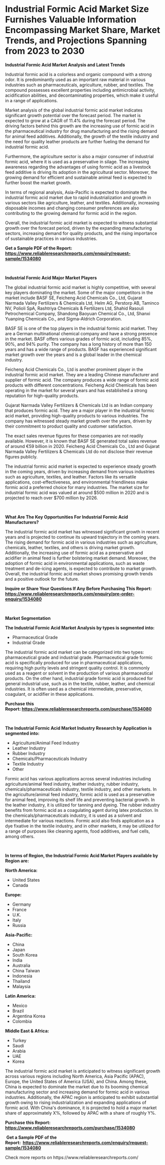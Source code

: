 <p><h1>Industrial Formic Acid Market Size Furnishes Valuable Information Encompassing Market Share, Market Trends, and Projections Spanning from 2023 to 2030</h1></p><p><strong>Industrial Formic Acid Market Analysis and Latest Trends</strong></p>
<p><p>Industrial formic acid is a colorless and organic compound with a strong odor. It is predominantly used as an important raw material in various industries such as pharmaceuticals, agriculture, rubber, and textiles. The compound possesses excellent properties including antimicrobial activity, acidification abilities, and decontaminating properties, which make it useful in a range of applications.</p><p>Market analysis of the global industrial formic acid market indicates significant growth potential over the forecast period. The market is expected to grow at a CAGR of 11.4% during the forecast period. The driving factors behind this growth are the increasing use of formic acid in the pharmaceutical industry for drug manufacturing and the rising demand for animal feed additives. Additionally, the growth of the textile industry and the need for quality leather products are further fueling the demand for industrial formic acid.</p><p>Furthermore, the agriculture sector is also a major consumer of industrial formic acid, where it is used as a preservative in silage. The increasing awareness regarding the advantages of using formic acid as a livestock feed additive is driving its adoption in the agricultural sector. Moreover, the growing demand for efficient and sustainable animal feed is expected to further boost the market growth.</p><p>In terms of regional analysis, Asia-Pacific is expected to dominate the industrial formic acid market due to rapid industrialization and growth in various sectors like agriculture, leather, and textiles. Additionally, increasing disposable incomes and changing consumer preferences are also contributing to the growing demand for formic acid in the region.</p><p>Overall, the industrial formic acid market is expected to witness substantial growth over the forecast period, driven by the expanding manufacturing sectors, increasing demand for quality products, and the rising importance of sustainable practices in various industries.</p></p>
<p><strong>Get a Sample PDF of the Report:&nbsp; <a href="https://www.reliableresearchreports.com/enquiry/request-sample/1534080">https://www.reliableresearchreports.com/enquiry/request-sample/1534080</a></strong></p>
<p>&nbsp;</p>
<p><strong>Industrial Formic Acid Major Market Players</strong></p>
<p><p>The global industrial formic acid market is highly competitive, with several key players dominating the market. Some of the major competitors in the market include BASF SE, Feicheng Acid Chemicals Co., Ltd, Gujarat Narmada Valley Fertilizers & Chemicals Ltd, Helm AG, Perstorp AB, Taminco NV, Polioli SpA, Rashtriya Chemicals & Fertilizers Ltd, Shahid Rasouli Petrochemical Company, Shandong Baoyuan Chemical Co., Ltd, Shanxi Yuanping Chemicals Co., and Sigma-Aldrich Corporation.</p><p>BASF SE is one of the top players in the industrial formic acid market. They are a German multinational chemical company and have a strong presence in the market. BASF offers various grades of formic acid, including 85%, 90%, and 94% purity. The company has a long history of more than 150 years and has a wide range of products. BASF has experienced significant market growth over the years and is a global leader in the chemical industry.</p><p>Feicheng Acid Chemicals Co., Ltd is another prominent player in the industrial formic acid market. They are a leading Chinese manufacturer and supplier of formic acid. The company produces a wide range of formic acid products with different concentrations. Feicheng Acid Chemicals has been operating in the market for several years and has established a strong reputation for high-quality products.</p><p>Gujarat Narmada Valley Fertilizers & Chemicals Ltd is an Indian company that produces formic acid. They are a major player in the industrial formic acid market, providing high-quality products to various industries. The company has witnessed steady market growth over the years, driven by their commitment to product quality and customer satisfaction.</p><p>The exact sales revenue figures for these companies are not readily available. However, it is known that BASF SE generated total sales revenue of around €59 billion in 2020. Feicheng Acid Chemicals Co., Ltd and Gujarat Narmada Valley Fertilizers & Chemicals Ltd do not disclose their revenue figures publicly.</p><p>The industrial formic acid market is expected to experience steady growth in the coming years, driven by increasing demand from various industries such as agriculture, textiles, and leather. Factors like its versatile applications, cost-effectiveness, and environmental friendliness make formic acid a preferred choice for many industries. The market size for industrial formic acid was valued at around $500 million in 2020 and is projected to reach over $700 million by 2026.</p></p>
<p>&nbsp;</p>
<p><strong>What Are The Key Opportunities For Industrial Formic Acid Manufacturers?</strong></p>
<p><p>The industrial formic acid market has witnessed significant growth in recent years and is projected to continue its upward trajectory in the coming years. The rising demand for formic acid in various industries such as agriculture, chemicals, leather, textiles, and others is driving market growth. Additionally, the increasing use of formic acid as a preservative and acidifier in animal feed is further bolstering market demand. Moreover, the adoption of formic acid in environmental applications, such as waste treatment and de-icing agents, is expected to contribute to market growth. Overall, the industrial formic acid market shows promising growth trends and a positive outlook for the future.</p></p>
<p><strong>Inquire or Share Your Questions If Any Before Purchasing This Report: <a href="https://www.reliableresearchreports.com/enquiry/pre-order-enquiry/1534080">https://www.reliableresearchreports.com/enquiry/pre-order-enquiry/1534080</a></strong></p>
<p>&nbsp;</p>
<p><strong>Market Segmentation</strong></p>
<p><strong>The Industrial Formic Acid Market Analysis by types is segmented into:</strong></p>
<p><ul><li>Pharmaceutical Grade</li><li>Industrial Grade</li></ul></p>
<p><p>The industrial formic acid market can be categorized into two types: pharmaceutical grade and industrial grade. Pharmaceutical grade formic acid is specifically produced for use in pharmaceutical applications, requiring high purity levels and stringent quality control. It is commonly used as a reagent or solvent in the production of various pharmaceutical products. On the other hand, industrial grade formic acid is produced for general industrial use, such as in the textile, rubber, leather, and chemical industries. It is often used as a chemical intermediate, preservative, coagulant, or acidifier in these applications.</p></p>
<p><strong>Purchase this Report:&nbsp;<a href="https://www.reliableresearchreports.com/purchase/1534080">https://www.reliableresearchreports.com/purchase/1534080</a></strong></p>
<p>&nbsp;</p>
<p><strong>The Industrial Formic Acid Market Industry Research by Application is segmented into:</strong></p>
<p><ul><li>Agriculture/Animal Feed Industry</li><li>Leather Industry</li><li>Rubber Industry</li><li>Chemicals/Pharmaceuticals Industry</li><li>Textile Industry</li><li>Other</li></ul></p>
<p><p>Formic acid has various applications across several industries including agriculture/animal feed industry, leather industry, rubber industry, chemicals/pharmaceuticals industry, textile industry, and other markets. In the agriculture/animal feed industry, formic acid is used as a preservative for animal feed, improving its shelf life and preventing bacterial growth. In the leather industry, it is utilized for tanning and dyeing. The rubber industry benefits from formic acid as a coagulating agent during latex production. In the chemicals/pharmaceuticals industry, it is used as a solvent and intermediate for various reactions. Formic acid also finds application as a dye fixative in the textile industry, and in other markets, it may be utilized for a range of purposes like cleaning agents, food additives, and fuel cells, among others.</p></p>
<p>&nbsp;</p>
<p><strong>In terms of Region, the Industrial Formic Acid Market Players available by Region are:</strong></p>
<p>
    <p> <strong> North America: </strong>
        <ul>
            <li>United States</li>
            <li>Canada</li>
        </ul>
        </p> 
    <p> <strong> Europe: </strong>
        <ul>
            <li>Germany</li>
            <li>France</li>
            <li>U.K.</li>
            <li>Italy</li>
            <li>Russia</li>
        </ul>
        </p> 
    <p> <strong> Asia-Pacific: </strong>
        <ul>
            <li>China</li>
            <li>Japan</li>
            <li>South Korea</li>
            <li>India</li>
            <li>Australia</li>
            <li>China Taiwan</li>
            <li>Indonesia</li>
            <li>Thailand</li>
            <li>Malaysia</li>
        </ul>
        </p> 
    <p> <strong> Latin America: </strong>
        <ul>
            <li>Mexico</li>
            <li>Brazil</li>
            <li>Argentina Korea</li>
            <li>Colombia</li>
        </ul>
        </p> 
    <p> <strong> Middle East & Africa: </strong>
        <ul>
            <li>Turkey</li>
            <li>Saudi</li>
            <li>Arabia</li>
            <li>UAE</li>
            <li>Korea</li>
        </ul>
    </p>
    </p>
<p><p>The industrial formic acid market is anticipated to witness significant growth across various regions including North America, Asia Pacific (APAC), Europe, the United States of America (USA), and China. Among these, China is expected to dominate the market due to its booming chemical manufacturing sector and increasing demand for formic acid in various industries. Additionally, the APAC region is anticipated to exhibit substantial growth owing to rising industrialization and expanding applications of formic acid. With China's dominance, it is projected to hold a major market share of approximately X%, followed by APAC with a share of roughly Y%.</p></p>
<p><strong>Purchase this Report: <a href="https://www.reliableresearchreports.com/purchase/1534080">https://www.reliableresearchreports.com/purchase/1534080</a></strong></p>
<p>&nbsp;<strong>Get a Sample PDF of the Report:&nbsp;&nbsp;<a href="https://www.reliableresearchreports.com/enquiry/request-sample/1534080">https://www.reliableresearchreports.com/enquiry/request-sample/1534080</a></strong></p>
<p><strong></strong></p>
<p>Check more reports on https://www.reliableresearchreports.com/</p>